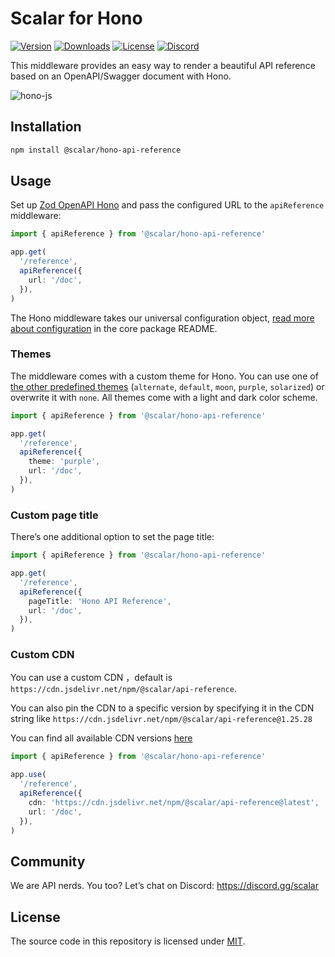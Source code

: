 # Scalar for Hono

[![Version](https://img.shields.io/npm/v/%40scalar/hono-api-reference)](https://www.npmjs.com/package/@scalar/hono-api-reference)
[![Downloads](https://img.shields.io/npm/dm/%40scalar/hono-api-reference)](https://www.npmjs.com/package/@scalar/hono-api-reference)
[![License](https://img.shields.io/npm/l/%40scalar%2Fhono-api-reference)](https://www.npmjs.com/package/@scalar/hono-api-reference)
[![Discord](https://img.shields.io/discord/1135330207960678410?style=flat&color=5865F2)](https://discord.gg/scalar)

This middleware provides an easy way to render a beautiful API reference based on an OpenAPI/Swagger document with Hono.

![hono-js](https://github.com/scalar/scalar/assets/6176314/6f5a2102-e377-4d4e-9cfb-a512f5e0a9ba)

## Installation

```bash
npm install @scalar/hono-api-reference
```

## Usage

Set up [Zod OpenAPI Hono](https://github.com/honojs/middleware/tree/main/packages/zod-openapi) and pass the configured URL to the `apiReference` middleware:

```ts
import { apiReference } from '@scalar/hono-api-reference'

app.get(
  '/reference',
  apiReference({
    url: '/doc',
  }),
)
```

The Hono middleware takes our universal configuration object, [read more about configuration](https://github.com/scalar/scalar/blob/main/documentation/configuration.md) in the core package README.

### Themes

The middleware comes with a custom theme for Hono. You can use one of [the other predefined themes](https://github.com/scalar/scalar/blob/main/packages/themes/src/index.ts#L15) (`alternate`, `default`, `moon`, `purple`, `solarized`) or overwrite it with `none`. All themes come with a light and dark color scheme.

```ts
import { apiReference } from '@scalar/hono-api-reference'

app.get(
  '/reference',
  apiReference({
    theme: 'purple',
    url: '/doc',
  }),
)
```

### Custom page title

There’s one additional option to set the page title:

```ts
import { apiReference } from '@scalar/hono-api-reference'

app.get(
  '/reference',
  apiReference({
    pageTitle: 'Hono API Reference',
    url: '/doc',
  }),
)
```

### Custom CDN

You can use a custom CDN ，default is `https://cdn.jsdelivr.net/npm/@scalar/api-reference`.

You can also pin the CDN to a specific version by specifying it in the CDN string like `https://cdn.jsdelivr.net/npm/@scalar/api-reference@1.25.28`

You can find all available CDN versions [here](https://www.jsdelivr.com/package/npm/@scalar/api-reference?tab=files)

```ts
import { apiReference } from '@scalar/hono-api-reference'

app.use(
  '/reference',
  apiReference({
    cdn: 'https://cdn.jsdelivr.net/npm/@scalar/api-reference@latest',
    url: '/doc',
  }),
)
```

## Community

We are API nerds. You too? Let’s chat on Discord: <https://discord.gg/scalar>

## License

The source code in this repository is licensed under [MIT](https://github.com/scalar/scalar/blob/main/LICENSE).
